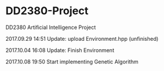 # DD2380-Project
DD2380 Artificial Intelligence Project

2017.09.29 14:51 Update: upload Environment.hpp (unfinished)

2017.10.04 16:08 Update: Finish Environment

2017.10.08 19:50 Start implementing Genetic Algorithm


